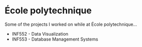 # École polytechnique

Some of the projects I worked on while at École polytechnique...

-   INF552 - Data Visualization
-   INF553 - Database Management Systems
